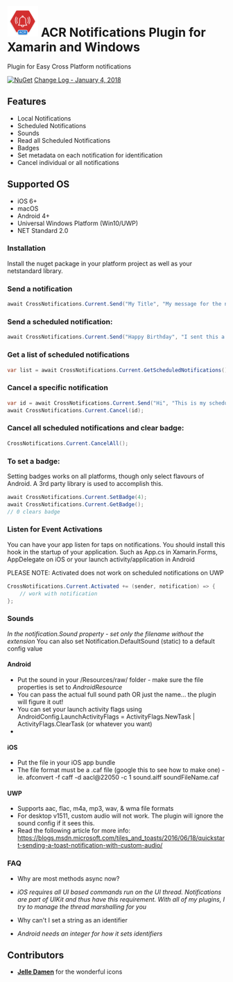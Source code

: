 # <img src="icon.png" width="71" height="71"/> ACR Notifications Plugin for Xamarin and Windows

Plugin for Easy Cross Platform notifications

[![NuGet](https://img.shields.io/nuget/v/Acr.Notifications.svg?maxAge=2592000)](https://www.nuget.org/packages/Acr.Notifications/)
[Change Log - January 4, 2018](changelog.md)


## Features

* Local Notifications
* Scheduled Notifications
* Sounds
* Read all Scheduled Notifications
* Badges
* Set metadata on each notification for identification
* Cancel individual or all notifications


## Supported OS
* iOS 6+
* macOS
* Android 4+
* Universal Windows Platform (Win10/UWP)
* NET Standard 2.0

### Installation

Install the nuget package in your platform project as well as your netstandard library.


### Send a notification

```csharp
await CrossNotifications.Current.Send("My Title", "My message for the notification");
```

### Send a scheduled notification:

```csharp
await CrossNotifications.Current.Send("Happy Birthday", "I sent this a long time ago", when = TimeSpan.FromDays(50));
```

### Get a list of scheduled notifications

```csharp
var list = await CrossNotifications.Current.GetScheduledNotifications();
```

### Cancel a specific notification
```csharp
var id = await CrossNotifications.Current.Send("Hi", "This is my scheduled notification", when = TimeSpan.FromDays(1));
await CrossNotifications.Current.Cancel(id);
```

### Cancel all scheduled notifications and clear badge:

```csharp
CrossNotifications.Current.CancelAll();
```

### To set a badge:

Setting badges works on all platforms, though only select flavours of Android.  A 3rd party library is used to accomplish this.

```csharp
await CrossNotifications.Current.SetBadge(4);
await CrossNotifications.Current.GetBadge();
// 0 clears badge
```

### Listen for Event Activations

You can have your app listen for taps on notifications.  You should install this hook in the startup of your application.
Such as App.cs in Xamarin.Forms, AppDelegate on iOS or your launch activity/application in Android

PLEASE NOTE: Activated does not work on scheduled notifications on UWP

```csharp
CrossNotifications.Current.Activated += (sender, notification) => {
    // work with notification
};
```


### Sounds

_In the notification.Sound property - set only the filename without the extension_
You can also set Notification.DefaultSound (static) to a default config value

#### Android
* Put the sound in your /Resources/raw/ folder - make sure the file properties is set to _AndroidResource_
* You can pass the actual full sound path OR just the name... the plugin will figure it out!
* You can set your launch activity flags using AndroidConfig.LaunchActivityFlags = ActivityFlags.NewTask | ActivityFlags.ClearTask (or whatever you want)
* 
#### iOS
* Put the file in your iOS app bundle
* The file format must be a .caf file (google this to see how to make one) - ie. afconvert -f caff -d aacl@22050 -c 1 sound.aiff soundFileName.caf 

#### UWP
* Supports aac, flac, m4a, mp3, wav, & wma file formats
* For desktop v1511, custom audio will not work.  The plugin will ignore the sound config if it sees this.
* Read the following article for more info: https://blogs.msdn.microsoft.com/tiles_and_toasts/2016/06/18/quickstart-sending-a-toast-notification-with-custom-audio/


### FAQ
* Why are most methods async now?
* _iOS requires all UI based commands run on the UI thread.  Notifications are part of UIKit and thus have this requirement.  With all of my plugins, I try to manage the thread marshalling for you_

* Why can't I set a string as an identifier
* _Android needs an integer for how it sets identifiers_

## Contributors

* **[Jelle Damen](https://twitter.com/JelleDamen)** for the wonderful icons